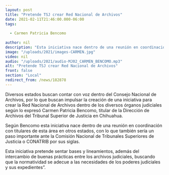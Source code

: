 ```yaml
---
layout: post
title: "Pretende TSJ crear Red Nacional de Archivos"
date: 2021-02-11T21:46:00.000-06:00
tags:
  
  - Carmen Patricia Bencomo
  
author: nil
description: "Esta iniciativa nace dentro de una reunión en coordinación con titulares de esta área en otros estados."
image: "/uploads/2021/images-CARMEN.jpg"
video: nil
audio: "/uploads/2021/audio-MJ02_CARMEN_BENCOMO.mp3"
alt: "Pretende TSJ crear Red Nacional de Archivos"
front: false
section: "Local"
redirect_from: /news/182878
---
```


Diversos estados buscan contar con voz dentro del Consejo Nacional de Archivos, por lo que buscan impulsar la creación de una iniciativa para crear la Red Nacional de Archivos dentro de los diversos órganos judiciales según lo expresó Carmen Patricia Bencomo, titular de la Dirección de Archivos del Tribunal Superior de Justicia en Chihuahua.

Según Bencomo esta iniciativa nace dentro de una reunión en coordinación con titulares de esta área en otros estados, con lo que también sería un paso importante ante la Comisión Nacional de Tribunales Superiores de Justicia o CONATRIB por sus siglas.

Esta iniciativa pretende sentar bases y lineamientos, además del intercambio de buenas prácticas entre los archivos judiciales, buscando que la normatividad se adecue a las necesidades de los poderes judiciales y sus expedientes”.
